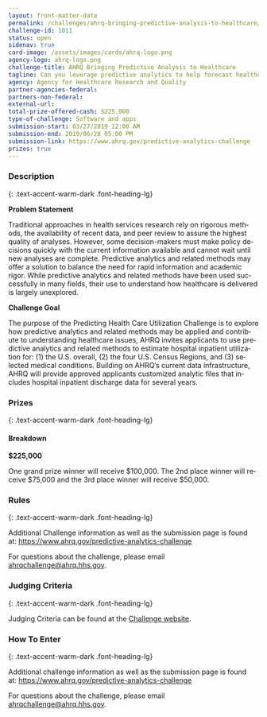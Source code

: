 ```yaml
---
layout: front-matter-data
permalink: /challenges/ahrq-bringing-predictive-analysis-to-healthcare/
challenge-id: 1011
status: open
sidenav: true
card-image: /assets/images/cards/ahrq-logo.png
agency-logo: ahrq-logo.png
challenge-title: AHRQ Bringing Predictive Analysis to Healthcare
tagline: Can you leverage predictive analytics to help forecast healthcare utilization data?
agency: Agency for Healthcare Research and Quality
partner-agencies-federal: 
partners-non-federal: 
external-url: 
total-prize-offered-cash: $225,000
type-of-challenge: Software and apps
submission-start: 03/27/2019 12:00 AM
submission-end: 2019/06/28 05:00 PM
submission-link: https://www.ahrq.gov/predictive-analytics-challenge
prizes: true
---
```




<!-- Description start -->
### Description
{: .text-accent-warm-dark .font-heading-lg}
<div class="description">
<p><strong><span lang="EN-GB">Problem Statement</span></strong></p>
<p><span lang="EN">Traditional approaches in health services research rely on rigorous methods, the availability of recent data, and peer review to assure the highest quality of analyses. However, some decision-makers must make policy decisions quickly with the current information available and cannot wait until new analyses are complete. Predictive analytics and related methods may offer a solution to balance the need for rapid information and academic rigor. While predictive analytics and related methods have been used successfully in many fields, their use to understand how healthcare is delivered is largely unexplored.</span></p>
<p><strong><span lang="EN">Challenge Goal</span></strong></p>
<p><span lang="EN">The purpose of the Predicting Health Care Utilization Challenge is to explore how predictive analytics and related methods may be applied and contribute to understanding healthcare issues, AHRQ invites applicants to use predictive analytics and related methods to estimate hospital inpatient utilization for: (1) the U.S. overall, (2) the four U.S. Census Regions, and (3) selected medical conditions. Building on AHRQ&rsquo;s current data infrastructure, AHRQ will provide approved applicants customized analytic files that includes hospital inpatient discharge data for several years.</span></p></div>


<!-- Prizes start -->
### Prizes
{: .text-accent-warm-dark .font-heading-lg}
<div class="prize-item">
<h4 class="text-primary">Breakdown</h4>
<p class="prize"><strong>$225,000</strong></p>
<div class="description">
<p><span lang="EN">One grand prize winner will receive $100,000. The 2nd place winner will receive $75,000 and the 3rd place winner will receive $50,000.</span></p>
</div>
</div>


<!-- Rules start -->
### Rules 
{: .text-accent-warm-dark .font-heading-lg}
<p><span lang="EN">Additional Challenge information as well as the submission page is found at:&nbsp;<a href="https://www.ahrq.gov/predictive-analytics-challenge">https://www.ahrq.gov/predictive-analytics-challenge</a></span></p>
<p><span lang="EN">For questions about the challenge, please email </span><span lang="EN"><a href="mailto:ahrqchallenge@ahrq.hhs.gov" target="_blank" rel="noopener">ahrqchallenge@ahrq.hhs.gov</a></span><span lang="EN">.</span></p>

<!-- Judging start -->
### Judging Criteria
{: .text-accent-warm-dark .font-heading-lg}
  <p><span lang="EN">Judging Criteria can be found at the <a href="https://www.ahrq.gov/predictive-analytics-challenge">Challenge website</a>.</span></p>

<!--  How To Enter start -->
### How To Enter
{: .text-accent-warm-dark .font-heading-lg}
<p><span lang="EN">Additional challenge information as well as the submission page is found at:&nbsp;<a href="https://www.ahrq.gov/predictive-analytics-challenge">https://www.ahrq.gov/predictive-analytics-challenge</a></span></p>
<p><span lang="EN">For questions about the challenge, please email </span><span lang="EN"><a href="mailto:ahrqchallenge@ahrq.hhs.gov" target="_blank" rel="noopener">ahrqchallenge@ahrq.hhs.gov</a></span><span lang="EN">.</span></p>
